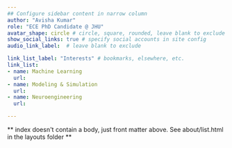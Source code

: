 ```yaml
---
## Configure sidebar content in narrow column
author: "Avisha Kumar"
role: "ECE PhD Candidate @ JHU"
avatar_shape: circle # circle, square, rounded, leave blank to exclude
show_social_links: true # specify social accounts in site config
audio_link_label:  # leave blank to exclude

link_list_label: "Interests" # bookmarks, elsewhere, etc.
link_list:
- name: Machine Learning 
  url: 
- name: Modeling & Simulation
  url: 
- name: Neuroengineering
  url: 

---
```

** index doesn't contain a body, just front matter above.
See about/list.html in the layouts folder **